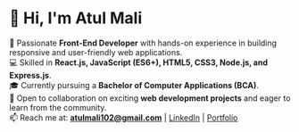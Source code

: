 # 👋 Hi, I'm Atul Mali  

🚀 Passionate **Front-End Developer** with hands-on experience in building responsive and user-friendly web applications.  
💻 Skilled in **React.js, JavaScript (ES6+), HTML5, CSS3, Node.js, and Express.js**.  
🎓 Currently pursuing a **Bachelor of Computer Applications (BCA)**.  
🤝 Open to collaboration on exciting **web development projects** and eager to learn from the community.  
📫 Reach me at: **atulmali102@gmail.com** | [LinkedIn](https://www.linkedin.com/in/atulmali18) | [Portfolio](your-portfolio-link)
<!---
atulmali18/atulmali18 is a ✨ special ✨ repository because its `README.md` (this file) appears on your GitHub profile.
You can click the Preview link to take a look at your changes.
--->

